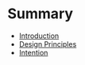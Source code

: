 # Summary

* [Introduction](README.md)
* [Design Principles](design-principles.md)
* [Intention](./intention.md)

